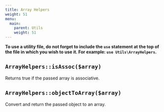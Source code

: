 ```yaml
---
title: Array Helpers
weight: 51
menu:
  main:
    parent: Utils
    weight: 51
---
```


<div class="alert alert-info">
  <p><strong>To use a utility file, do not forget to include the <code>use</code> statement at the top of the file in which you wish to use it. For example: <code>use Utils\ArrayHelpers</code>.</strong></p>
</div>

## `ArrayHelpers::isAssoc($array)`
Returns true if the passed array is associative.

## `ArrayHelpers::objectToArray($array)`
Convert and return the passed object to an array.
